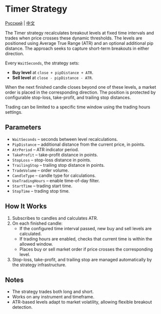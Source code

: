 # Timer Strategy
[Русский](README_ru.md) | [中文](README_cn.md)

The Timer strategy recalculates breakout levels at fixed time intervals and trades when price crosses these dynamic thresholds. The levels are positioned using Average True Range (ATR) and an optional additional pip distance. The approach seeks to capture short-term breakouts in either direction.

Every `WaitSeconds`, the strategy sets:
- **Buy level** at `close + pipDistance + ATR`.
- **Sell level** at `close - pipDistance - ATR`.

When the next finished candle closes beyond one of these levels, a market order is placed in the corresponding direction. The position is protected by configurable stop-loss, take-profit, and trailing stop distances.

Trading can be limited to a specific time window using the trading hours settings.

## Parameters
- `WaitSeconds` – seconds between level recalculations.
- `PipDistance` – additional distance from the current price, in points.
- `AtrPeriod` – ATR indicator period.
- `TakeProfit` – take-profit distance in points.
- `StopLoss` – stop-loss distance in points.
- `TrailingStop` – trailing stop distance in points.
- `TradeVolume` – order volume.
- `CandleType` – candle type for calculations.
- `UseTradingHours` – enable time-of-day filter.
- `StartTime` – trading start time.
- `StopTime` – trading stop time.

## How It Works
1. Subscribes to candles and calculates ATR.
2. On each finished candle:
   - If the configured time interval passed, new buy and sell levels are calculated.
   - If trading hours are enabled, checks that current time is within the allowed window.
   - Places buy or sell market order if price crosses the corresponding level.
3. Stop-loss, take-profit, and trailing stop are managed automatically by the strategy infrastructure.

## Notes
- The strategy trades both long and short.
- Works on any instrument and timeframe.
- ATR-based levels adapt to market volatility, allowing flexible breakout detection.

